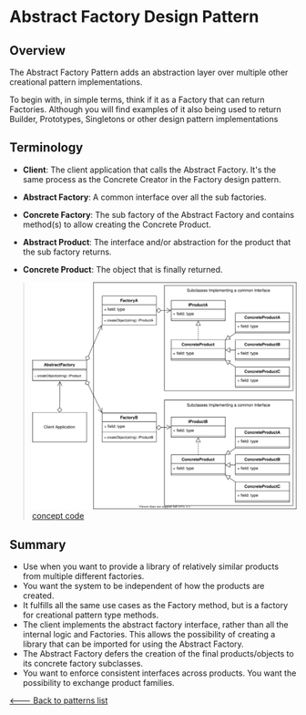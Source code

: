 # Abstract Factory Design Pattern

## Overview

The Abstract Factory Pattern adds an abstraction layer over multiple other creational pattern implementations.

To begin with, in simple terms, think if it as a Factory that can return Factories. Although you will find examples of it also being used to return Builder, Prototypes, Singletons or other design pattern implementations

## Terminology

* **Client**: The client application that calls the Abstract Factory. It's the same process as the Concrete Creator in the Factory design pattern.

* **Abstract Factory**: A common interface over all the sub factories.

* **Concrete Factory**: The sub factory of the Abstract Factory and contains method(s) to allow creating the Concrete Product.

* **Abstract Product**: The interface and/or abstraction for the product that the sub factory returns.

* **Concrete Product**: The object that is finally returned.

> ![UML Diagram](./UML.svg)
> [concept code](./concept.ts)

## Summary

* Use when you want to provide a library of relatively similar products from multiple different factories.
* You want the system to be independent of how the products are created.
* It fulfills all the same use cases as the Factory method, but is a factory for creational pattern type methods.
* The client implements the abstract factory interface, rather than all the internal logic and Factories. This allows the possibility of creating a library that can be imported for using the Abstract Factory.
* The Abstract Factory defers the creation of the final products/objects to its concrete factory subclasses.
* You want to enforce consistent interfaces across products.
You want the possibility to exchange product families.

[<--- Back to patterns list](../../patterns.md)
